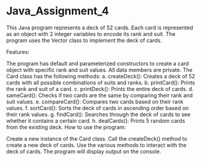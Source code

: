# Java_Assignment_4

This Java program represents a deck of 52 cards. Each card is represented as an object with 2 integer variables to encode its rank and suit. The program uses the Vector class to implement the deck of cards.

Features:

The program has default and parameterized constructors to create a card object with specific rank and suit values.
All data members are private.
The Card class has the following methods:
a. createDeck(): Creates a deck of 52 cards with all possible combinations of suits and ranks.
b. printCard(): Prints the rank and suit of a card.
c. printDeck(): Prints the entire deck of cards.
d. sameCard(): Checks if two cards are the same by comparing their rank and suit values.
e. compareCard(): Compares two cards based on their rank values.
f. sortCard(): Sorts the deck of cards in ascending order based on their rank values.
g. findCard(): Searches through the deck of cards to see whether it contains a certain card.
h. dealCards(): Prints 5 random cards from the existing deck.
How to use the program:

Create a new instance of the Card class.
Call the createDeck() method to create a new deck of cards.
Use the various methods to interact with the deck of cards.
The program will display output on the console.
